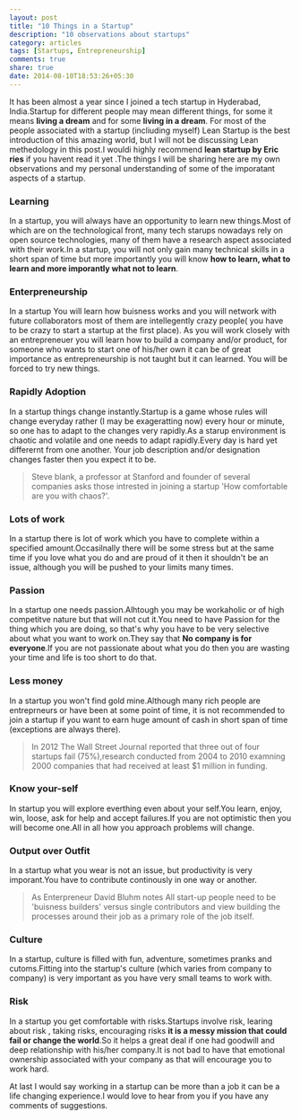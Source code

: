 ```yaml
---
layout: post
title: "10 Things in a Startup"
description: "10 observations about startups"
category: articles
tags: [Startups, Entrepreneurship]
comments: true
share: true
date: 2014-08-10T18:53:26+05:30
---
```


It has been almost  a year since I joined a tech startup in Hyderabad, India.Startup for different people may mean different things, for some it means **living a dream** and for some **living in a dream**. For most of the people associated with a startup (incliuding myself) Lean Startup is the best introduction of this amazing world, but I will not be discussing Lean methedology in this post.I wouldi highly recommend **lean startup by Eric ries** if you havent read it yet .The things I will be sharing here are my own observations and my personal understanding of some of the imporatant aspects of a startup.

### Learning
In a startup, you will always have an opportunity to learn new things.Most of which are on the technological front, many tech starups nowadays rely on open source technologies, many of them have a research aspect associated with their work.In a startup, you will not only gain many technical skills in a short span of time but more importantly you will know **how to learn, what to learn and more imporantly what not to learn**.

### Enterpreneurship
In a startup You will learn how buisness  works and you will network with future collaborators most of them are intellegently crazy people( you have to be crazy to start a startup at the first place). As you will work closely with an entrepreneuer you will learn how to build a company and/or product, for someone who wants to start one of his/her own it can be of great importance as entrepreneurship is not taught but it can learned. You will be forced to try new things.

### Rapidly Adoption
In a startup things change instantly.Startup is a game whose rules will change everyday rather (I may be exageratting now) every hour or minute, so one has to adapt to the changes very rapidly.As a starup environment is chaotic and volatile and one needs to adapt rapidly.Every day is hard yet differernt from one another. Your job description and/or designation changes faster then you expect it to be.

> Steve blank, a professor at Stanford and founder of several companies asks those intrested in joining a startup 'How comfortable are you with chaos?'.

###  Lots of work
In a startup there is lot of work which you have to complete within a specified amount.Occasilnally there will be some stress but at the same time if you love what you do and are proud of it then it shouldn't be an issue, although you will be pushed to your limits many times.

### Passion
In a startup one needs passion.Alhtough you may be workaholic or of high competitve nature but that will not cut it.You need to have Passion for the thing which you are doing, so that's why you have to be very selective about what you want to work on.They say that **No company is for everyone**.If you are not passionate about what you do then you are wasting your time and life is too short to do that.

### Less money
In a startup you won't find gold mine.Although many rich people are entreprneurs or have been at some point of time, it is not recommended to join a startup if you want to earn huge amount of cash in short span of time (exceptions are always there).

>In 2012 The Wall Street Journal reported that three out of four startups fail (75%),research conducted from 2004 to 2010 examning 2000 companies that had received at least $1 million in funding. 

### Know your-self
In startup you will explore everthing even about your self.You learn, enjoy, win, loose, ask for help and accept failures.If you are not optimistic then you will become one.All in all how you approach problems will change.

### Output over Outfit
In a startup what you wear is not an issue, but productivity is very imporant.You have to contribute continously in one way or another.

>As Enterpreneur David Bluhm notes All start-up people need to be 'buisness builders' versus single contributors and view building the processes around their job as a primary role of the job itself.

### Culture
In a startup, culture is filled with fun, adventure, sometimes pranks and cutoms.Fitting into the startup's culture (which varies from company to company) is very important as you have very small teams to work with.

### Risk
In a startup you get comfortable with risks.Startups involve risk, learing about risk , taking risks, encouraging risks **it is a messy mission that could fail or change the world**.So it helps a great deal if one had goodwill and deep relationship with his/her company.It is not bad to have that emotional ownership associated with your company as that will encourage you to work hard.

At last I would say working in a startup can be more than a job it can be a life changing experience.I would love to hear from you if you have any comments of suggestions.
